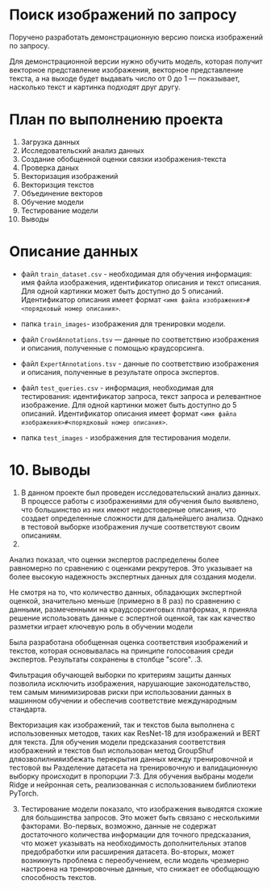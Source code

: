 # Поиск изображений по запросу

Поручено разработать демонстрационную версию поиска изображений по запросу.

Для демонстрационной версии нужно обучить модель, которая получит векторное представление изображения, векторное представление текста, а на выходе будет выдавать число от 0 до 1 — показывает, насколько текст и картинка подходят друг другу.

# План по выполнению проекта
1. Загрузка данных
2. Исследовательский анализ данных
3. Создание обобщенной оценки связки изображения-текста
4. Проверка даных
5. Векторизация изображений
6. Векторизция текстов
7. Объединение векторов
8. Обучение модели
9. Тестирование модели
10. Выводы

# Описание данных

- файл `train_dataset.csv` - необходимая для обучения информация: имя файла изображения, идентификатор описания и текст описания. Для одной картинки может быть доступно до 5 описаний. Идентификатор описания имеет формат `<имя файла изображения>#<порядковый номер описания>`.

- папка `train_images`- изображения для тренировки модели.

- файл `CrowdAnnotations.tsv` — данные по соответствию изображения и описания, полученные с помощью краудсорсинга.

- файл `ExpertAnnotations.tsv` - данные по соответствию изображения и описания, полученные в результате опроса экспертов.

- файл `test_queries.csv` - информация, необходимая для тестирования: идентификатор запроса, текст запроса и релевантное изображение. Для одной картинки может быть доступно до 5 описаний. Идентификатор описания имеет формат `<имя файла изображения>#<порядковый номер описания>`.

- папка `test_images` - изображения для тестирования модели.

# 10. Выводы

1. В данном проекте был проведен исследовательский анализ данных. В процессе работы с изображениями для обучения было выявлено, что большинство из них имеют недостоверные описания, что создает определенные сложности для дальнейшего анализа. Однако в тестовой выборке изображения лучше соответствуют своим описаниям.
2.
Анализ показал, что оценки экспертов распределены более равномерно по сравнению с оценками рекрутеров. Это указывает на более высокую надежность экспертных данных для создания модели.

Не смотря на то, что количество данных, обладающих экспертной оценкой, значительно меньше (примерно в 8 раз) по сравнению с данными, размеченными на краудсорсинговых платформах, я приняла решение использовать данные с эспертной оценкой, так как качество разметки играет ключевую роль в обучении модели

Была разработана обобщенная оценка соответствия изображений и текстов, которая основывалась на принципе голосования среди экспертов. Результаты сохранены в столбце "score".
.3.

Фильтрация обучающей выборки по критериям защиты данных позволила исключить изображения, нарушающие законодательство, тем самым минимизировав риски при использовании данных в машинном обучении и обеспечив соответствие международным стандарта.

Векторизация как изображений, так и текстов была выполнена с использовенных методов, таких как ResNet-18 для изображений и BERT для текста. Для обучения модели предсказания соответствия изображений и текстов был использован метод GroupShuf дляозволилнияизбежать перекрытия данных между тренировочной и тестовой вы Разделение датасета на тренировочную и валидационную выборку происходит в пропорции 7:3.
Для обучения выбраны модели Ridge и нейронная сеть, реализованная с использованием библиотеки PyTorch.

3. Тестирование модели показало, что изображения выводятся схожие для большинства запросов. Это может быть связано с несколькими факторами. Во-первых, возможно, данные не содержат достаточного количества информации для точного предсказания, что может указывать на необходимость дополнительных этапов предобработки или расширения датасета. Во-вторых, может возникнуть проблема с переобучением, если модель чрезмерно настроена на тренировочные данные, что снижает ее обобщающую способность текстов.

